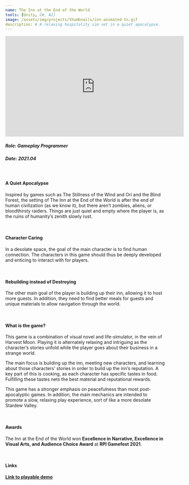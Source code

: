 ```yaml
---
name: The Inn at the End of the World
tools: [Unity, C#, AI]
image: /assets/img/projects/thumbnails/inn-animated-tn.gif
description: # A relaxing hospitality sim set in a quiet apocalypse.
---
```


<!-- Gameplay Video Demo -->
<div class="video">
    <iframe width="560" height="315" src="https://www.youtube.com/embed/mbioGQDOSj0" title="YouTube video player" frameborder="0" allow="accelerometer; autoplay; clipboard-write; encrypted-media; gyroscope; picture-in-picture" allowfullscreen></iframe>
</div>

<!-- Role -->
##### Role: Gameplay Programmer
##### Date: 2021.04
<br>

<!-- General Description -->
#### A Quiet Apocalypse
Inspired by games such as The Stillness of the Wind and Ori and the Blind Forest, the setting of The Inn at the End of the World is after the end of human civilization (as we know it), but there aren’t zombies, aliens, or bloodthirsty raiders. Things are just quiet and empty where the player is, as the ruins of humanity’s zenith slowly rust. 

<br>

#### Character Caring
In a desolate space, the goal of the main character is to find human connection. The characters in this game should thus be deeply developed and enticing to interact with for players.

<br>

#### Rebuilding instead of Destroying
The other main goal of the player is building up their inn, allowing it to host more guests. In addition, they need to find better meals for guests and unique materials to allow navigation through the world. 

<br>

#### What is the game? 
This game is a combination of visual novel and life-simulator, in the vein of Harvest Moon. Playing it is alternately relaxing and intriguing as the character’s stories unfold while the player goes about their business in a strange world. 

The main focus is building up the inn, meeting new characters, and learning about those characters’ stories in order to build up the inn’s reputation. A key part of this is cooking, as each character has specific tastes in food. Fulfilling these tastes nets the best material and reputational rewards.

This game has a stronger emphasis on peacefulness than most post-apocalyptic games. In addition, the main mechanics are intended to promote a slow, relaxing play experience, sort of like a more desolate Stardew Valley.

<br>

#### Awards

The Inn at the End of the World won **Excellence in Narrative, Excellence in Visual Arts, and Audience Choice Award** at **RPI Gamefest 2021**.

<br>

#### Links
**[Link to playable demo](https://lucy-smithers.itch.io/the-inn-at-the-end-of-the-world)**